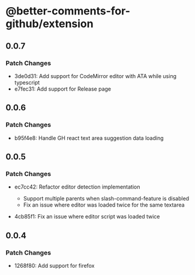 # @better-comments-for-github/extension

## 0.0.7

### Patch Changes

- 3de0d31: Add support for CodeMirror editor with ATA while using typescript
- e7fec31: Add support for Release page

## 0.0.6

### Patch Changes

- b95f4e8: Handle GH react text area suggestion data loading

## 0.0.5

### Patch Changes

- ec7cc42: Refactor editor detection implementation
  - Support multiple parents when slash-command-feature is disabled
  - Fix an issue where editor was loaded twice for the same textarea

- 4cb85f1: Fix an issue where editor script was loaded twice

## 0.0.4

### Patch Changes

- 1268f80: Add support for firefox

